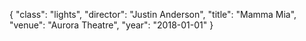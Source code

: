 {
  "class": "lights",
  "director": "Justin Anderson",
  "title": "Mamma Mia",
  "venue": "Aurora Theatre",
  "year": "2018-01-01"
}